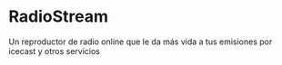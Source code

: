 # RadioStream
Un reproductor de radio online que le da más vida a tus emisiones por icecast y otros servicios
